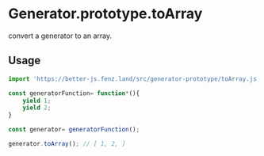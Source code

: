 # Generator.prototype.toArray

convert a generator to an array.

## Usage

```javascript
import 'https://better-js.fenz.land/src/generator-prototype/toArray.js';

const generatorFunction= function*(){
	yield 1;
	yield 2;
}

const generator= generatorFunction();

generator.toArray(); // [ 1, 2, ]
```
